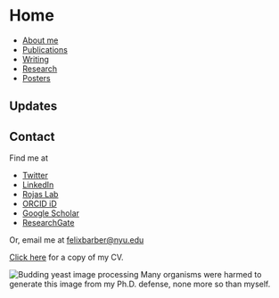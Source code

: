 # Home

- [About me](./about-me.html)
- [Publications](./publications.html)
- [Writing](./blog.html)
- [Research](./research.html)
- [Posters](./posters.html)

## Updates


## Contact

Find me at

- [Twitter](https://twitter.com/FelixBarber9)
- [LinkedIn](https://www.linkedin.com/in/felix-barber)
- [Rojas Lab](https://www.rojaslab.com)
- [ORCID iD](https://orcid.org/0000-0003-1252-5181)
- [Google Scholar](https://scholar.google.com/citations?user=eXbwJsQAAAAJ&hl=en&authuser=2)
- [ResearchGate](https://www.researchgate.net/profile/Felix-Barber)

Or, email me at felixbarber@nyu.edu

[Click here](./CV_2021.pdf) for a copy of my CV.

![Budding yeast image processing](/slide1.png)
Many organisms were harmed to generate this image from my Ph.D. defense, none more so than myself.
